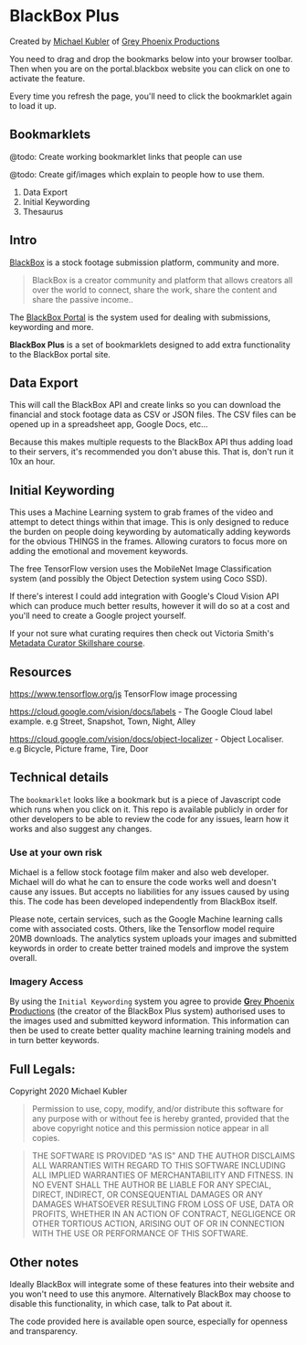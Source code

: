 # BlackBox Plus

Created by [Michael Kubler](https://www.kublermdk.com/) of [Grey Phoenix Productions](https://www.greyphoenix.biz/)

You need to drag and drop the bookmarks below into your browser toolbar. Then when you are on the portal.blackbox website you can click on one to activate the feature.

Every time you refresh the page, you'll need to click the bookmarklet again to load it up.

## Bookmarklets

@todo: Create working bookmarklet links that people can use

@todo: Create gif/images which explain to people how to use them.

1. Data Export
2. Initial Keywording
3. Thesaurus



## Intro

[BlackBox](https://blackbox.global/) is a stock footage submission platform, community and more.

> BlackBox is a creator community and platform that allows creators all over the world to connect, share the work, share the content and share the passive income..

The [BlackBox Portal](https://portal.blackbox.global/) is the system used for dealing with submissions, keywording and more.


**BlackBox Plus** is a set of bookmarklets designed to add extra functionality to the BlackBox portal site.


## Data Export

This will call the BlackBox API and create links so you can download the financial and stock footage data as CSV or JSON files. The CSV files can be opened up in a spreadsheet app, Google Docs, etc...

Because this makes multiple requests to the BlackBox API thus adding load to their servers, it's recommended you don't abuse this. That is, don't run it 10x an hour.

## Initial Keywording

This uses a Machine Learning system to grab frames of the video and attempt to detect things within that image.
This is only designed to reduce the burden on people doing keywording by automatically adding keywords for the obvious THINGS in the frames.
Allowing curators to focus more on adding the emotional and movement keywords.

The free TensorFlow version uses the MobileNet Image Classification system (and possibly the Object Detection system using Coco SSD).

If there's interest I could add integration with Google's Cloud Vision API which can produce much better results, however it will do so at a cost and you'll need to create a Google project yourself.

If your not sure what curating requires then check out Victoria Smith's [Metadata Curator Skillshare course](https://skl.sh/2MZ1hsM). 

## Resources
https://www.tensorflow.org/js TensorFlow image processing

https://cloud.google.com/vision/docs/labels - The Google Cloud label example. e.g Street, Snapshot, Town, Night, Alley

https://cloud.google.com/vision/docs/object-localizer - Object Localiser. e.g Bicycle, Picture frame, Tire, Door

## Technical details

The `bookmarklet` looks like a bookmark but is a piece of Javascript code which runs when you click on it.
This repo is available publicly in order for other developers to be able to review the code for any issues, learn how it works and also suggest any changes.



### Use at your own risk
Michael is a fellow stock footage film maker and also web developer.
Michael will do what he can to ensure the code works well and doesn't cause any issues. But accepts no liabilities for any issues caused by using this. The code has been developed independently from BlackBox itself.

Please note, certain services, such as the Google Machine learning calls come with associated costs. Others, like the Tensorflow model require 20MB downloads. The analytics system uploads your images and submitted keywords in order to create better trained models and improve the system overall.

### Imagery Access

By using the `Initial Keywording` system you agree to provide [**G**rey **P**hoenix **P**roductions](https://www.greyphoenix.biz) (the creator of the BlackBox Plus system) authorised uses to the images used and submitted keyword information.
This information can then be used to create better quality machine learning training models and in turn better keywords.


## Full Legals:

Copyright 2020 Michael Kubler

> Permission to use, copy, modify, and/or distribute this software for any purpose with or without fee is hereby granted, provided that the above copyright notice and this permission notice appear in all copies.

> THE SOFTWARE IS PROVIDED "AS IS" AND THE AUTHOR DISCLAIMS ALL WARRANTIES WITH REGARD TO THIS SOFTWARE INCLUDING ALL IMPLIED WARRANTIES OF MERCHANTABILITY AND FITNESS. IN NO EVENT SHALL THE AUTHOR BE LIABLE FOR ANY SPECIAL, DIRECT, INDIRECT, OR CONSEQUENTIAL DAMAGES OR ANY DAMAGES WHATSOEVER RESULTING FROM LOSS OF USE, DATA OR PROFITS, WHETHER IN AN ACTION OF CONTRACT, NEGLIGENCE OR OTHER TORTIOUS ACTION, ARISING OUT OF OR IN CONNECTION WITH THE USE OR PERFORMANCE OF THIS SOFTWARE.


## Other notes

Ideally BlackBox will integrate some of these features into their website and you won't need to use this anymore.
Alternatively BlackBox may choose to disable this functionality, in which case, talk to Pat about it.

The code provided here is available open source, especially for openness and transparency.